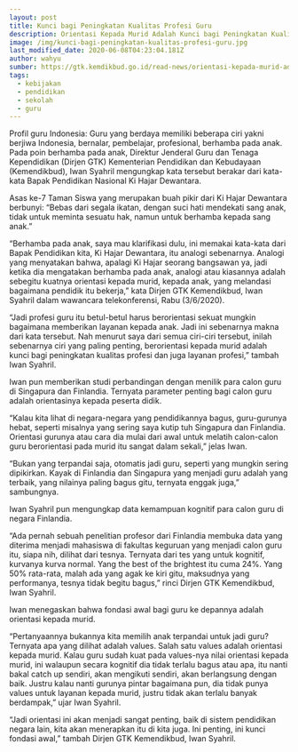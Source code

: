 ```yaml
---
layout: post
title: Kunci bagi Peningkatan Kualitas Profesi Guru
description: Orientasi Kepada Murid Adalah Kunci bagi Peningkatan Kualitas Profesi Guru
image: /img/kunci-bagi-peningkatan-kualitas-profesi-guru.jpg
last_modified_date: 2020-06-08T04:23:04.181Z
author: wahyu
sumber: https://gtk.kemdikbud.go.id/read-news/orientasi-kepada-murid-adalah-kunci-bagi-peningkatan-kualitas-profesi-guru
tags:
  - kebijakan
  - pendidikan
  - sekolah
  - guru
---
```

Profil guru Indonesia: Guru yang berdaya memiliki beberapa ciri yakni berjiwa Indonesia, bernalar, pembelajar, profesional, berhamba pada anak. Pada poin berhamba pada anak, Direktur Jenderal Guru dan Tenaga Kependidikan (Dirjen GTK) Kementerian Pendidikan dan Kebudayaan (Kemendikbud), Iwan Syahril mengungkap kata tersebut berakar dari kata-kata Bapak Pendidikan Nasional Ki Hajar Dewantara.

Asas ke-7 Taman Siswa yang merupakan buah pikir dari Ki Hajar Dewantara berbunyi: “Bebas dari segala ikatan, dengan suci hati mendekati sang anak, tidak untuk meminta sesuatu hak, namun untuk berhamba kepada sang anak.”

“Berhamba pada anak, saya mau klarifikasi dulu, ini memakai kata-kata dari Bapak Pendidikan kita, Ki Hajar Dewantara, itu analogi sebenarnya. Analogi yang menyatakan bahwa, apalagi Ki Hajar seorang bangsawan ya, jadi ketika dia mengatakan berhamba pada anak, analogi atau kiasannya adalah sebegitu kuatnya orientasi kepada murid, kepada anak, yang melandasi bagaimana pendidik itu bekerja,” kata Dirjen GTK Kemendikbud, Iwan Syahril dalam wawancara telekonferensi, Rabu (3/6/2020).

“Jadi profesi guru itu betul-betul harus berorientasi sekuat mungkin bagaimana memberikan layanan kepada anak. Jadi ini sebenarnya makna dari kata tersebut. Nah menurut saya dari semua ciri-ciri tersebut, inilah sebenarnya ciri yang paling penting, berorientasi kepada murid adalah kunci bagi peningkatan kualitas profesi dan juga layanan profesi,” tambah Iwan Syahril.

Iwan pun memberikan studi perbandingan dengan menilik para calon guru di Singapura dan Finlandia. Ternyata parameter penting bagi calon guru adalah orientasinya kepada peserta didik.

“Kalau kita lihat di negara-negara yang pendidikannya bagus, guru-gurunya hebat, seperti misalnya yang sering saya kutip tuh Singapura dan Finlandia. Orientasi gurunya atau cara dia mulai dari awal untuk melatih calon-calon guru berorientasi pada murid itu sangat dalam sekali,” jelas Iwan.

“Bukan yang terpandai saja, otomatis jadi guru, seperti yang mungkin sering dipikirkan. Kayak di Finlandia dan Singapura yang menjadi guru adalah yang terbaik, yang nilainya paling bagus gitu, ternyata enggak juga,” sambungnya.

Iwan Syahril pun mengungkap data kemampuan kognitif para calon guru di negara Finlandia.

“Ada pernah sebuah penelitian profesor dari Finlandia membuka data yang diterima menjadi mahasiswa di fakultas keguruan yang menjadi calon guru itu, siapa nih, dilihat dari tesnya. Ternyata dari tes yang untuk kognitif, kurvanya kurva normal. Yang the best of the brightest itu cuma 24%. Yang 50% rata-rata, malah ada yang agak ke kiri gitu, maksudnya yang performanya, tesnya tidak begitu bagus,” rinci Dirjen GTK Kemendikbud, Iwan Syahril.

Iwan menegaskan bahwa fondasi awal bagi guru ke depannya adalah orientasi kepada murid.

“Pertanyaannya bukannya kita memilih anak terpandai untuk jadi guru? Ternyata apa yang dilihat adalah values. Salah satu values adalah orientasi kepada murid. Kalau guru sudah kuat pada values-nya nilai orientasi kepada murid,  ini walaupun secara kognitif dia tidak terlalu bagus atau apa, itu nanti bakal catch up sendiri, akan mengikuti sendiri, akan berlangsung dengan baik. Justru kalau nanti gurunya pintar bagaimana pun, dia tidak punya values untuk layanan kepada murid, justru tidak akan terlalu banyak berdampak,” ujar Iwan Syahril.

“Jadi orientasi ini akan menjadi sangat penting, baik di sistem pendidikan negara lain, kita akan menerapkan itu di kita juga. Ini penting, ini kunci fondasi awal,” tambah Dirjen GTK Kemendikbud, Iwan Syahril.